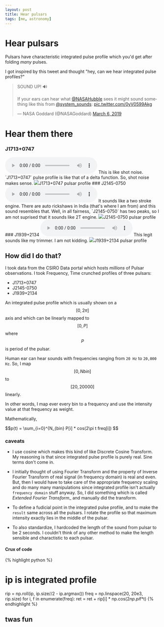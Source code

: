 ```yaml
---
layout: post
title: Hear pulsars
tags: [me, astronomy]
---
```


# Hear pulsars

Pulsars have characteristic integrated pulse profile which you'd get after folding _many_ pulses. 

I got inspired by this tweet and thought "hey, can we hear integrated pulse profiles?"

<blockquote class="twitter-tweet" data-lang="en"><p lang="en" dir="ltr">SOUND UP! 🔊<br><br>If your ears can hear what <a href="https://twitter.com/NASAHubble?ref_src=twsrc%5Etfw">@NASAHubble</a> sees it might sound something like this from <a href="https://twitter.com/system_sounds?ref_src=twsrc%5Etfw">@system_sounds</a>: <a href="https://t.co/0yV0599Akg">pic.twitter.com/0yV0599Akg</a></p>&mdash; NASA Goddard (@NASAGoddard) <a href="https://twitter.com/NASAGoddard/status/1103113024284561410?ref_src=twsrc%5Etfw">March 6, 2019</a></blockquote>
<script async src="https://platform.twitter.com/widgets.js" charset="utf-8"></script>


# Hear them there

### J1713+0747
<audio controls>
		<source src="{{site.url}}/assets/wav/j1713_1.wav" type="audio/wav">
		Your browser doesn't support the audio element.
</audio>
This is like shot noise. `J1713+0747` pulse profile is like that of a delta function. So, shot noise makes sense. 
<img src="{{site.url}}/assets/img/j1713.png" >J1713+0747 pulsar profile
### J2145-0750
<audio controls>
		<source src="{{site.url}}/assets/wav/j2145_1.wav" type="audio/wav">
		Your browser doesn't support the audio element.
</audio>
It sounds like a two stroke engine. There are auto rickshaws in India (that's where I am from) and this sound resembles that. 
Well, in all fairness, `J2145-0750` has two peaks, so I am not suprised that it sounds like 2T engine.
<img src="{{site.url}}/assets/img/j2145.png" >J2145-0750 pulsar profile
### J1939+2134
<audio controls>
		<source src="{{site.url}}/assets/wav/j1939_1.wav" type="audio/wav">
		Your browser doesn't support the audio element.
</audio>
This legit sounds like my trimmer. I am not kidding. 
<img src="{{site.url}}/assets/img/j1939.png" >J1939+2134 pulsar profile

## How did I do that?

I took data from the CSIRO Data portal which hosts _millions_ of Pulsar observations. I took Frequency, Time crunched profiles of three pulsars:

- J1713+0747
- J2145-0750
- J1939+2134

An integrated pulse profile which is usually shown on a $$[0,2\pi]$$ axis and which can be linearly mapped to $$[0, P]$$ where $$P$$ is period of the pulsar. 

Human ear can hear sounds with frequencies ranging from `20 Hz` to `20,000 Hz`. So, I map $$[0,Nbin]$$ to $$[20, 20000]$$ linearly.

In other words, I map ever every bin to a frequency and use the intensity value at that frequency as weight. 

Mathematically,

$$p(t) = \sum_{i=0}^{N_{bin}  P[i] * cos(2\pi t freq[i]) $$

### caveats

- I use cosine which makes this kind of like Discrete Cosine Transform. My reasoning is that since integrated pulse profile is purely real. Sine terms don't come in.

- I initially thought of using Fourier Transform and the property of Inverse Fourier Transform of real signal (in frequency domain) is real and even. But, then I would have to take care of the appropriate frequency scaling and do many many manipulations since integrated profile isn't actually `frequency domain` stuff anyway. So, I did something which is called _Extended Fourier Transform__ and manually did the transform.

- To define a fudicial point in the integrated pulse profile, and to make the `result` same across all the pulsars. I rotate the profile so that maximum intensity exactly lies in the middle of the pulsar. 

- To also standardize, I hardcoded the length of the sound from pulsar to be 2 seconds. I couldn't think of any other method to make the length sensible and charactistic to each pulsar. 

#### Crux of code
{% highlight python %}
# ip is integrated profile
rip = np.roll(ip, ip.size//2 - ip.argmax())
freq = np.linspace(20, 20e3, rip.size)
for i, f in enumerate(freq):
    ret = ret + rip[i] * np.cos(2*np.pi*f*t)
{% endhighlight %}

## twas fun
